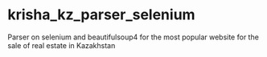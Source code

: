 # krisha_kz_parser_selenium

Parser on selenium and beautifulsoup4 for the most popular website for the sale of real estate in Kazakhstan
